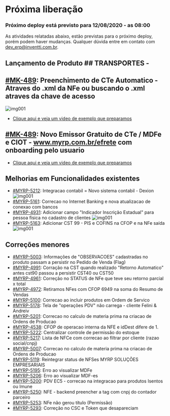 # Próxima liberação

### Próximo deploy está previsto para 12/08/2020 - as 08:00
As atividades relatadas abaixo, estão previstas para o próximo deploy, porém podem haver mudanças. Qualquer dúvida entre em contato com dev_erp@inventti.com.br.

## Lançamento de Produto ## TRANSPORTES -
## [#MK-489](https://devmyrp.atlassian.net/browse/MK-489): Preenchimento de CTe Automatico - Atraves do .xml da NFe ou buscando o .xml atraves da chave de acesso
![img001](https://i.imgur.com/KFZOL7O.jpg)
* [Clique aqui e veja um video de exemplo que preparamos](https://i.imgur.com/URlB0Sl.mp4)

## [#MK-489](https://devmyrp.atlassian.net/browse/MK-489): Novo Emissor Gratuito de CTe / MDFe e CIOT - www.myrp.com.br/efrete com onboarding pelo usuario
* [Clique aqui e veja um video de exemplo que preparamos](https://www.loom.com/share/943bc24d45e747bfb29b66f39cf6aeed)

## Melhorias em Funcionalidades existentes
* [#MYRP-5212](https://devmyrp.atlassian.net/browse/MYRP-5212): Integracao contabil = Novo sistema contabil - Dexion
![img001](https://i.imgur.com/TH9TiLR.jpg)
* [#MYRP-5161](https://devmyrp.atlassian.net/browse/MYRP-5161): Correcao no Internet Banking e nova atualizacao de conexao com bancos
* [#MYRP-4931](https://devmyrp.atlassian.net/browse/MYRP-4931): Adicionar campo "Indicador Inscrição Estadual" para pessoa física no cadastro de clientes
![img001](https://i.imgur.com/pRsuuxU.jpg)
* [#MYRP-5163](https://devmyrp.atlassian.net/browse/MYRP-5163): Adicionar CST 99 - PIS e COFINS na CFOP e na NFe saída
![img001](https://i.imgur.com/wNiAP31.jpg)

## Correções menores
* [#MYRP-5003](https://devmyrp.atlassian.net/browse/MYRP-5003): Informações de "OBSERVACOES" cadastradas no produto passam a persistir no Pedido de Venda (Flag)
* [#MYRP-4991](https://devmyrp.atlassian.net/browse/MYRP-4991): Corração na CST quando realizado "Retorno Automatico" antes cst90 passou a persistir CST40 ou CST50
* [#MYRP-4961](https://devmyrp.atlassian.net/browse/MYRP-4961): Correção no STATUS de NFe que teve seu retorno parcial x total
* [#MYRP-4972](https://devmyrp.atlassian.net/browse/MYRP-4972): Retiramos NFes com CFOP 6949 na soma do Resumo de Vendas 
* [#MYRP-5100](https://devmyrp.atlassian.net/browse/MYRP-5100): Correcao ao incluir produtos em Ordem de Servico
* [#MYRP-5178](https://devmyrp.atlassian.net/browse/MYRP-5178): Tela de "operações PDV" não carrega - cliente Felini & Andreiv
* [#MYRP-5201](https://devmyrp.atlassian.net/browse/MYRP-5201): Correcao no calculo de materia prima na criacao de Ordens de Producao
* [#MYRP-4538](https://devmyrp.atlassian.net/browse/MYRP-4538): CFOP de operacao interna da NFE e idDest difere de 1.
* [#MYRP-5222](https://devmyrp.atlassian.net/browse/MYRP-5222): Centralizar controle de permissão do estoque
* [#MYRP-5217](https://devmyrp.atlassian.net/browse/MYRP-5217): Lista de NFCe com correcao ao filtrar por cliente (razao social/cnpj)
* [#MYRP-5007](https://devmyrp.atlassian.net/browse/MYRP-5007): Correcao no calculo de materia prima na criacao de Ordens de Producao
* [#MYRP-5119](https://devmyrp.atlassian.net/browse/MYRP-5119): Reintegrar status de NFSes MYRP SOLUÇÕES EMPRESARIAIS
* [#MYRP-5195](https://devmyrp.atlassian.net/browse/MYRP-5195): Erro ao visualizar MDFe
* [#MYRP-5206](https://devmyrp.atlassian.net/browse/MYRP-5206): Erro ao visualizar MDF-es
* [#MYRP-5200](https://devmyrp.atlassian.net/browse/MYRP-5200): PDV EC5 - correcao na integracao para produtos Isentos ou Imune 
* [#MYRP-5250](https://devmyrp.atlassian.net/browse/MYRP-5250): NFE - backend preencher a tag <autxml> com cnpj do contador parceiro
* [#MYRP-5253](https://devmyrp.atlassian.net/browse/MYRP-5253): NFe não gerou título (Permissão)
* [#MYRP-5293](https://devmyrp.atlassian.net/browse/MYRP-5293): Correção no CSC e Token que desapareciam
